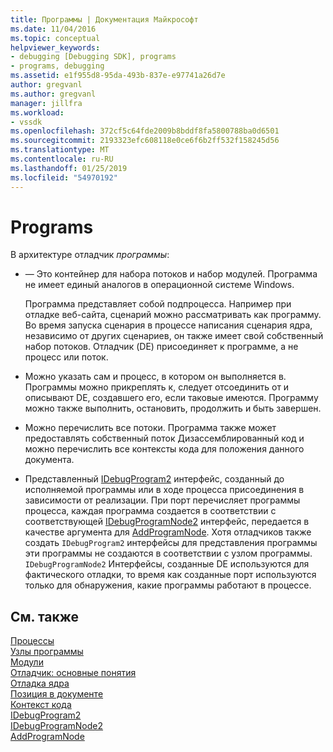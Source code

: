 ```yaml
---
title: Программы | Документация Майкрософт
ms.date: 11/04/2016
ms.topic: conceptual
helpviewer_keywords:
- debugging [Debugging SDK], programs
- programs, debugging
ms.assetid: e1f955d8-95da-493b-837e-e97741a26d7e
author: gregvanl
ms.author: gregvanl
manager: jillfra
ms.workload:
- vssdk
ms.openlocfilehash: 372cf5c64fde2009b8bddf8fa5800788ba0d6501
ms.sourcegitcommit: 2193323efc608118e0ce6f6b2ff532f158245d56
ms.translationtype: MT
ms.contentlocale: ru-RU
ms.lasthandoff: 01/25/2019
ms.locfileid: "54970192"
---
```

# <a name="programs"></a>Programs
В архитектуре отладчик *программы*:  
  
-   — Это контейнер для набора потоков и набор модулей. Программа не имеет единый аналогов в операционной системе Windows.  
  
     Программа представляет собой подпроцесса. Например при отладке веб-сайта, сценарий можно рассматривать как программу. Во время запуска сценария в процессе написания сценария ядра, независимо от других сценариев, он также имеет свой собственный набор потоков. Отладчик (DE) присоединяет к программе, а не процесс или поток.  
  
-   Можно указать сам и процесс, в котором он выполняется в. Программы можно прикреплять к, следует отсоединить от и описывают DE, создавшего его, если таковые имеются. Программу можно также выполнить, остановить, продолжить и быть завершен.  
  
-   Можно перечислить все потоки. Программа также может предоставлять собственный поток Дизассемблированный код и можно перечислить все контексты кода для положения данного документа.  
  
-   Представленный [IDebugProgram2](../../extensibility/debugger/reference/idebugprogram2.md) интерфейс, созданный до исполняемой программы или в ходе процесса присоединения в зависимости от реализации. При порт перечисляет программы процесса, каждая программа создается в соответствии с соответствующей [IDebugProgramNode2](../../extensibility/debugger/reference/idebugprogramnode2.md) интерфейс, передается в качестве аргумента для [AddProgramNode](../../extensibility/debugger/reference/idebugportnotify2-addprogramnode.md). Хотя отладчиков также создать `IDebugProgram2` интерфейсы для представления программы эти программы не создаются в соответствии с узлом программы. `IDebugProgramNode2` Интерфейсы, созданные DE используются для фактического отладки, то время как созданные порт используются только для обнаружения, какие программы работают в процессе.  
  
## <a name="see-also"></a>См. также  
 [Процессы](../../extensibility/debugger/processes.md)   
 [Узлы программы](../../extensibility/debugger/program-nodes.md)   
 [Модули](../../extensibility/debugger/modules.md)   
 [Отладчик: основные понятия](../../extensibility/debugger/debugger-concepts.md)   
 [Отладка ядра](../../extensibility/debugger/debug-engine.md)   
 [Позиция в документе](../../extensibility/debugger/document-position.md)   
 [Контекст кода](../../extensibility/debugger/code-context.md)   
 [IDebugProgram2](../../extensibility/debugger/reference/idebugprogram2.md)   
 [IDebugProgramNode2](../../extensibility/debugger/reference/idebugprogramnode2.md)   
 [AddProgramNode](../../extensibility/debugger/reference/idebugportnotify2-addprogramnode.md)